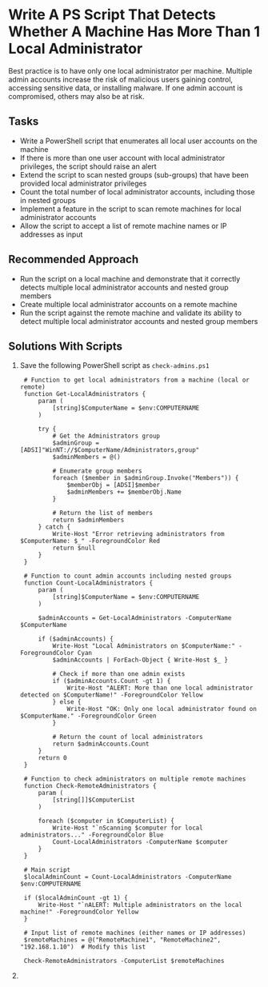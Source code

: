 # Write A PS Script That Detects Whether A Machine Has More Than 1 Local Administrator
Best practice is to have only one local administrator per machine. Multiple admin accounts increase the risk of malicious users gaining control, accessing sensitive data, or installing malware. If one admin account is compromised, others may also be at risk.



## Tasks
- Write a PowerShell script that enumerates all local user accounts on the machine
- If there is more than one user account with local administrator privileges, the script should raise an alert
- Extend the script to scan nested groups (sub-groups) that have been provided local administrator privileges
- Count the total number of local administrator accounts, including those in nested groups
- Implement a feature in the script to scan remote machines for local administrator accounts
- Allow the script to accept a list of remote machine names or IP addresses as input


## Recommended Approach
- Run the script on a local machine and demonstrate that it correctly detects multiple local administrator accounts and nested group members
- Create multiple local administrator accounts on a remote machine
- Run the script against the remote machine and validate its ability to detect multiple local administrator accounts and nested group members


## Solutions With Scripts
1. Save the following PowerShell script as `check-admins.ps1`
   ```
    # Function to get local administrators from a machine (local or remote)
    function Get-LocalAdministrators {
        param (
            [string]$ComputerName = $env:COMPUTERNAME
        )
    
        try {
            # Get the Administrators group
            $adminGroup = [ADSI]"WinNT://$ComputerName/Administrators,group"
            $adminMembers = @()
    
            # Enumerate group members
            foreach ($member in $adminGroup.Invoke("Members")) {
                $memberObj = [ADSI]$member
                $adminMembers += $memberObj.Name
            }
    
            # Return the list of members
            return $adminMembers
        } catch {
            Write-Host "Error retrieving administrators from $ComputerName: $_" -ForegroundColor Red
            return $null
        }
    }
    
    # Function to count admin accounts including nested groups
    function Count-LocalAdministrators {
        param (
            [string]$ComputerName = $env:COMPUTERNAME
        )
    
        $adminAccounts = Get-LocalAdministrators -ComputerName $ComputerName
    
        if ($adminAccounts) {
            Write-Host "Local Administrators on $ComputerName:" -ForegroundColor Cyan
            $adminAccounts | ForEach-Object { Write-Host $_ }
    
            # Check if more than one admin exists
            if ($adminAccounts.Count -gt 1) {
                Write-Host "ALERT: More than one local administrator detected on $ComputerName!" -ForegroundColor Yellow
            } else {
                Write-Host "OK: Only one local administrator found on $ComputerName." -ForegroundColor Green
            }
    
            # Return the count of local administrators
            return $adminAccounts.Count
        }
        return 0
    }
    
    # Function to check administrators on multiple remote machines
    function Check-RemoteAdministrators {
        param (
            [string[]]$ComputerList
        )
    
        foreach ($computer in $ComputerList) {
            Write-Host "`nScanning $computer for local administrators..." -ForegroundColor Blue
            Count-LocalAdministrators -ComputerName $computer
        }
    }
    
    # Main script
    $localAdminCount = Count-LocalAdministrators -ComputerName $env:COMPUTERNAME
    
    if ($localAdminCount -gt 1) {
        Write-Host "`nALERT: Multiple administrators on the local machine!" -ForegroundColor Yellow
    }
    
    # Input list of remote machines (either names or IP addresses)
    $remoteMachines = @("RemoteMachine1", "RemoteMachine2", "192.168.1.10")  # Modify this list
    
    Check-RemoteAdministrators -ComputerList $remoteMachines
   ```
2. 
   
